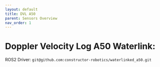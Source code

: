 ```yaml
---
layout: default
title: DVL A50
parent: Sensors Overview
nav_order: 1
---
```


# Doppler Velocity Log A50 Waterlink:

ROS2 Driver: `git@github.com:constructor-robotics/waterlinked_a50.git`




